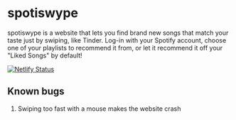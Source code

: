 # spotiswype
spotiswype is a website that lets you find brand new songs that match your taste just by swiping, like Tinder. Log-in with your Spotify account, choose one of your playlists to recommend it from, or let it recommend it off your "Liked Songs" by default!

[![Netlify Status](https://api.netlify.com/api/v1/badges/fc235951-4e2a-4f9f-9cc2-dca2926a4b25/deploy-status)](https://app.netlify.com/sites/spotiswype/deploys)

## Known bugs
1. Swiping too fast with a mouse makes the website crash

